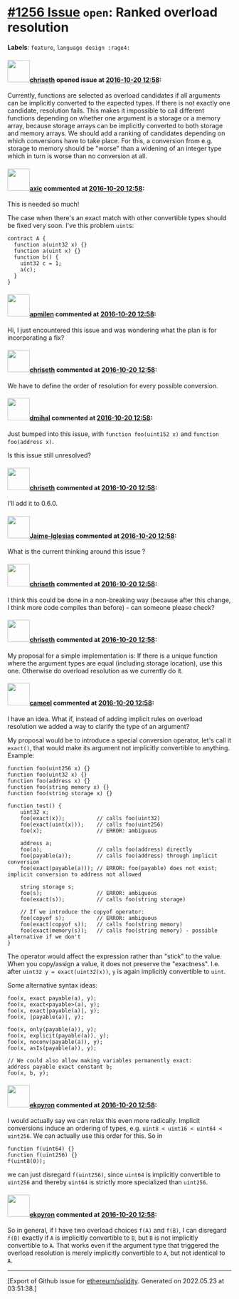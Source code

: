 # [\#1256 Issue](https://github.com/ethereum/solidity/issues/1256) `open`: Ranked overload resolution
**Labels**: `feature`, `language design :rage4:`


#### <img src="https://avatars.githubusercontent.com/u/9073706?v=4" width="50">[chriseth](https://github.com/chriseth) opened issue at [2016-10-20 12:58](https://github.com/ethereum/solidity/issues/1256):

Currently, functions are selected as overload candidates if all arguments can be implicitly converted to the expected types. If there is not exactly one candidate, resolution fails.
This makes it impossible to call different functions depending on whether one argument is a storage or a memory array, because storage arrays can be implicitly converted to both storage and memory arrays.
We should add a ranking of candidates depending on which conversions have to take place.
For this, a conversion from e.g. storage to memory should be "worse" than a widening of an integer type which in turn is worse than no conversion at all.


#### <img src="https://avatars.githubusercontent.com/u/20340?v=4" width="50">[axic](https://github.com/axic) commented at [2016-10-20 12:58](https://github.com/ethereum/solidity/issues/1256#issuecomment-255989935):

This is needed so much!

The case when there's an exact match with other convertible types should be fixed very soon. I've this problem `uint`s:

```
contract A {
  function a(uint32 x) {}
  function a(uint x) {}
  function b() {
    uint32 c = 1;
    a(c);
  }
}
```

#### <img src="https://avatars.githubusercontent.com/u/2745728?v=4" width="50">[apmilen](https://github.com/apmilen) commented at [2016-10-20 12:58](https://github.com/ethereum/solidity/issues/1256#issuecomment-295984143):

Hi, I just encountered this issue and was wondering what the plan is for incorporating a fix?

#### <img src="https://avatars.githubusercontent.com/u/9073706?v=4" width="50">[chriseth](https://github.com/chriseth) commented at [2016-10-20 12:58](https://github.com/ethereum/solidity/issues/1256#issuecomment-296150323):

We have to define the order of resolution for every possible conversion.

#### <img src="https://avatars.githubusercontent.com/u/1661138?u=8b89adb541c393ba7b92e58fc119aa71b3a357ee&v=4" width="50">[dmihal](https://github.com/dmihal) commented at [2016-10-20 12:58](https://github.com/ethereum/solidity/issues/1256#issuecomment-396055028):

Just bumped into this issue, with `function foo(uint152 x)` and `function foo(address x)`.

Is this issue still unresolved?

#### <img src="https://avatars.githubusercontent.com/u/9073706?v=4" width="50">[chriseth](https://github.com/chriseth) commented at [2016-10-20 12:58](https://github.com/ethereum/solidity/issues/1256#issuecomment-400406109):

I'll add it to 0.6.0.

#### <img src="https://avatars.githubusercontent.com/u/22358726?u=fa4962aa24e8918efe89611279ac66bbbd68782b&v=4" width="50">[Jaime-Iglesias](https://github.com/Jaime-Iglesias) commented at [2016-10-20 12:58](https://github.com/ethereum/solidity/issues/1256#issuecomment-728267032):

What is the current thinking around this issue ?

#### <img src="https://avatars.githubusercontent.com/u/9073706?v=4" width="50">[chriseth](https://github.com/chriseth) commented at [2016-10-20 12:58](https://github.com/ethereum/solidity/issues/1256#issuecomment-891683371):

I think this could be done in a non-breaking way (because after this change, I think more code compiles than before) - can someone please check?

#### <img src="https://avatars.githubusercontent.com/u/9073706?v=4" width="50">[chriseth](https://github.com/chriseth) commented at [2016-10-20 12:58](https://github.com/ethereum/solidity/issues/1256#issuecomment-891714883):

My proposal for a simple implementation is: If there is a unique function where the argument types are equal (including storage location), use this one. Otherwise do overload resolution as we currently do it.

#### <img src="https://avatars.githubusercontent.com/u/137030?v=4" width="50">[cameel](https://github.com/cameel) commented at [2016-10-20 12:58](https://github.com/ethereum/solidity/issues/1256#issuecomment-1031601549):

I have an idea. What if, instead of adding implicit rules on overload resolution we added a way to clarify the type of an argument?

My proposal would be to introduce a special conversion operator, let's call it `exact()`, that would make its argument not implicitly convertible to anything. Example:

```solidity
function foo(uint256 x) {}
function foo(uint32 x) {}
function foo(address x) {}
function foo(string memory x) {}
function foo(string storage x) {}

function test() {
    uint32 x;
    foo(exact(x));          // calls foo(uint32)
    foo(exact(uint(x)));    // calls foo(uint256)
    foo(x);                 // ERROR: ambiguous

    address a;
    foo(a);                 // calls foo(address) directly
    foo(payable(a));        // calls foo(address) through implicit conversion
    foo(exact(payable(a))); // ERROR: foo(payable) does not exist; implicit conversion to address not allowed

    string storage s;
    foo(s);                 // ERROR: ambiguous
    foo(exact(s));          // calls foo(string storage)

    // If we introduce the copyof operator:
    foo(copyof s);          // ERROR: ambiguous
    foo(exact(copyof s));   // calls foo(string memory)
    foo(exact(memory(s));   // calls foo(string memory) - possible alternative if we don't
}
```

The operator would affect the expression rather than "stick" to the value. When you copy/assign a value, it does not preserve the "exactness". I.e. after `uint32 y = exact(uint32(x))`, `y` is again implicitly convertible to `uint`.

Some alternative syntax ideas:
```solidity
foo(x, exact payable(a), y);
foo(x, exact<payable>(a), y);
foo(x, exact|payable(a)|, y);
foo(x, |payable(a)|, y);

foo(x, only(payable(a)), y);
foo(x, explicit(payable(a)), y);
foo(x, noconv(payable(a)), y);
foo(x, asIs(payable(a)), y);

// We could also allow making variables permanently exact:
address payable exact constant b;
foo(x, b, y);
```

#### <img src="https://avatars.githubusercontent.com/u/1347491?v=4" width="50">[ekpyron](https://github.com/ekpyron) commented at [2016-10-20 12:58](https://github.com/ethereum/solidity/issues/1256#issuecomment-1031646731):

I would actually say we can relax this even more radically.
Implicit conversions induce an ordering of types, e.g. ``uint8 < uint16 < uint64 < uint256``.
We can actually use this order for this.
So in
```
function f(uint64) {}
function f(uint256) {}
f(uint8(0));
```
we can just disregard ``f(uint256)``, since ``uint64`` is implicitly convertible to ``uint256`` and thereby ``uint64`` is strictly more specialized than ``uint256``.

#### <img src="https://avatars.githubusercontent.com/u/1347491?v=4" width="50">[ekpyron](https://github.com/ekpyron) commented at [2016-10-20 12:58](https://github.com/ethereum/solidity/issues/1256#issuecomment-1031652465):

So in general, if I have two overload choices ``f(A)`` and ``f(B)``, I can disregard ``f(B)`` exactly if ``A`` is implicitly convertible to ``B``, but ``B`` is not implicitly convertible to ``A``. That works even if the argument type that triggered the overload resolution is merely implicitly convertible to ``A``, but not identical to ``A``.


-------------------------------------------------------------------------------



[Export of Github issue for [ethereum/solidity](https://github.com/ethereum/solidity). Generated on 2022.05.23 at 03:51:38.]
